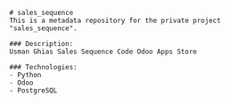 
    # sales_sequence
    This is a metadata repository for the private project "sales_sequence".

    ### Description:
    Usman Ghias Sales Sequence Code Odoo Apps Store

    ### Technologies:
    - Python
    - Odoo
    - PostgreSQL    
